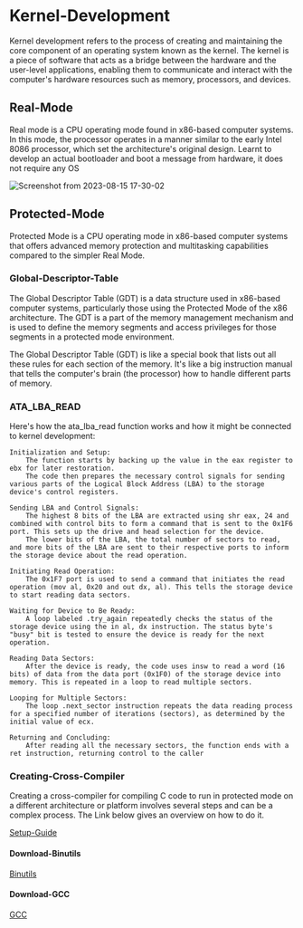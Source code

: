 # Kernel-Development

Kernel development refers to the process of creating and maintaining the core component of an operating system known as the kernel. 
The kernel is a piece of software that acts as a bridge between the hardware and the user-level applications, enabling them to communicate and interact with the computer's hardware resources such as memory, processors, and devices.

## Real-Mode


Real mode is a CPU operating mode found in x86-based computer systems. In this mode, the processor operates in a manner similar to the early Intel 8086 processor, which set the architecture's original design.
Learnt to develop an actual bootloader and boot a message from hardware, it does not require any OS

![Screenshot from 2023-08-15 17-30-02](https://github.com/anish-patil/Kernel-Development/assets/101693650/eab213d8-dae4-4e98-a368-c5f216f83808)


## Protected-Mode
Protected Mode is a CPU operating mode in x86-based computer systems that offers advanced memory protection and multitasking capabilities compared to the simpler Real Mode. 

### Global-Descriptor-Table

The Global Descriptor Table (GDT) is a data structure used in x86-based computer systems, particularly those using the Protected Mode of the x86 architecture. The GDT is a part of the memory management mechanism and is used to define the memory segments and access privileges for those segments in a protected mode environment.

The Global Descriptor Table (GDT) is like a special book that lists out all these rules for each section of the memory. It's like a big instruction manual that tells the computer's brain (the processor) how to handle different parts of memory.

### ATA_LBA_READ
Here's how the ata_lba_read function works and how it might be connected to kernel development:

    Initialization and Setup:
        The function starts by backing up the value in the eax register to ebx for later restoration.
        The code then prepares the necessary control signals for sending various parts of the Logical Block Address (LBA) to the storage device's control registers.

    Sending LBA and Control Signals:
        The highest 8 bits of the LBA are extracted using shr eax, 24 and combined with control bits to form a command that is sent to the 0x1F6 port. This sets up the drive and head selection for the device.
        The lower bits of the LBA, the total number of sectors to read, and more bits of the LBA are sent to their respective ports to inform the storage device about the read operation.

    Initiating Read Operation:
        The 0x1F7 port is used to send a command that initiates the read operation (mov al, 0x20 and out dx, al). This tells the storage device to start reading data sectors.

    Waiting for Device to Be Ready:
        A loop labeled .try_again repeatedly checks the status of the storage device using the in al, dx instruction. The status byte's "busy" bit is tested to ensure the device is ready for the next operation.

    Reading Data Sectors:
        After the device is ready, the code uses insw to read a word (16 bits) of data from the data port (0x1F0) of the storage device into memory. This is repeated in a loop to read multiple sectors.

    Looping for Multiple Sectors:
        The loop .next_sector instruction repeats the data reading process for a specified number of iterations (sectors), as determined by the initial value of ecx.

    Returning and Concluding:
        After reading all the necessary sectors, the function ends with a ret instruction, returning control to the caller
### Creating-Cross-Compiler

Creating a cross-compiler for compiling C code to run in protected mode on a different architecture or platform involves several steps and can be a complex process. The Link below gives an overview on how to do it.

[Setup-Guide](https://wiki.osdev.org/GCC_Cross-Compiler)

#### Download-Binutils

[Binutils](https://www.gnu.org/software/binutils/)

#### Download-GCC

[GCC](https://ftp.lip6.fr/pub/gcc/)


